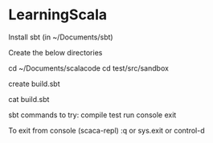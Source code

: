 # LearningScala

Install sbt (in ~/Documents/sbt)

Create the below directories

cd ~/Documents/scalacode
cd test/src/sandbox 

create build.sbt

cat build.sbt

sbt
commands to try:
compile
test
run
console
exit

To exit from console (scaca-repl)
:q or sys.exit or control-d

